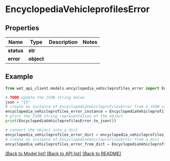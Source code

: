 # EncyclopediaVehicleprofilesError


## Properties

Name | Type | Description | Notes
------------ | ------------- | ------------- | -------------
**status** | **str** |  | 
**error** | **object** |  | 

## Example

```python
from wot_api_client.models.encyclopedia_vehicleprofiles_error import EncyclopediaVehicleprofilesError

# TODO update the JSON string below
json = "{}"
# create an instance of EncyclopediaVehicleprofilesError from a JSON string
encyclopedia_vehicleprofiles_error_instance = EncyclopediaVehicleprofilesError.from_json(json)
# print the JSON string representation of the object
print(EncyclopediaVehicleprofilesError.to_json())

# convert the object into a dict
encyclopedia_vehicleprofiles_error_dict = encyclopedia_vehicleprofiles_error_instance.to_dict()
# create an instance of EncyclopediaVehicleprofilesError from a dict
encyclopedia_vehicleprofiles_error_from_dict = EncyclopediaVehicleprofilesError.from_dict(encyclopedia_vehicleprofiles_error_dict)
```
[[Back to Model list]](../README.md#documentation-for-models) [[Back to API list]](../README.md#documentation-for-api-endpoints) [[Back to README]](../README.md)


